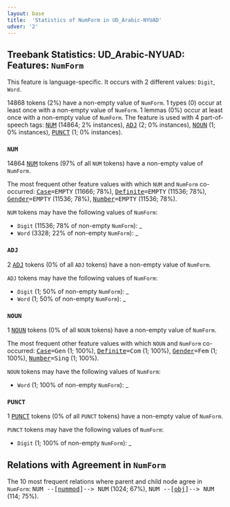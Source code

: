 ```yaml
---
layout: base
title:  'Statistics of NumForm in UD_Arabic-NYUAD'
udver: '2'
---
```


## Treebank Statistics: UD_Arabic-NYUAD: Features: `NumForm`

This feature is language-specific.
It occurs with 2 different values: `Digit`, `Word`.

14868 tokens (2%) have a non-empty value of `NumForm`.
1 types (0) occur at least once with a non-empty value of `NumForm`.
1 lemmas (0%) occur at least once with a non-empty value of `NumForm`.
The feature is used with 4 part-of-speech tags: <tt><a href="ar_nyuad-pos-NUM.html">NUM</a></tt> (14864; 2% instances), <tt><a href="ar_nyuad-pos-ADJ.html">ADJ</a></tt> (2; 0% instances), <tt><a href="ar_nyuad-pos-NOUN.html">NOUN</a></tt> (1; 0% instances), <tt><a href="ar_nyuad-pos-PUNCT.html">PUNCT</a></tt> (1; 0% instances).

### `NUM`

14864 <tt><a href="ar_nyuad-pos-NUM.html">NUM</a></tt> tokens (97% of all `NUM` tokens) have a non-empty value of `NumForm`.

The most frequent other feature values with which `NUM` and `NumForm` co-occurred: <tt><a href="ar_nyuad-feat-Case.html">Case</a></tt><tt>=EMPTY</tt> (11666; 78%), <tt><a href="ar_nyuad-feat-Definite.html">Definite</a></tt><tt>=EMPTY</tt> (11536; 78%), <tt><a href="ar_nyuad-feat-Gender.html">Gender</a></tt><tt>=EMPTY</tt> (11536; 78%), <tt><a href="ar_nyuad-feat-Number.html">Number</a></tt><tt>=EMPTY</tt> (11536; 78%).

`NUM` tokens may have the following values of `NumForm`:

* `Digit` (11536; 78% of non-empty `NumForm`): _
* `Word` (3328; 22% of non-empty `NumForm`): _

### `ADJ`

2 <tt><a href="ar_nyuad-pos-ADJ.html">ADJ</a></tt> tokens (0% of all `ADJ` tokens) have a non-empty value of `NumForm`.

`ADJ` tokens may have the following values of `NumForm`:

* `Digit` (1; 50% of non-empty `NumForm`): _
* `Word` (1; 50% of non-empty `NumForm`): _

### `NOUN`

1 <tt><a href="ar_nyuad-pos-NOUN.html">NOUN</a></tt> tokens (0% of all `NOUN` tokens) have a non-empty value of `NumForm`.

The most frequent other feature values with which `NOUN` and `NumForm` co-occurred: <tt><a href="ar_nyuad-feat-Case.html">Case</a></tt><tt>=Gen</tt> (1; 100%), <tt><a href="ar_nyuad-feat-Definite.html">Definite</a></tt><tt>=Com</tt> (1; 100%), <tt><a href="ar_nyuad-feat-Gender.html">Gender</a></tt><tt>=Fem</tt> (1; 100%), <tt><a href="ar_nyuad-feat-Number.html">Number</a></tt><tt>=Sing</tt> (1; 100%).

`NOUN` tokens may have the following values of `NumForm`:

* `Word` (1; 100% of non-empty `NumForm`): _

### `PUNCT`

1 <tt><a href="ar_nyuad-pos-PUNCT.html">PUNCT</a></tt> tokens (0% of all `PUNCT` tokens) have a non-empty value of `NumForm`.

`PUNCT` tokens may have the following values of `NumForm`:

* `Digit` (1; 100% of non-empty `NumForm`): _

## Relations with Agreement in `NumForm`

The 10 most frequent relations where parent and child node agree in `NumForm`:
<tt>NUM --[<tt><a href="ar_nyuad-dep-nummod.html">nummod</a></tt>]--> NUM</tt> (1024; 67%),
<tt>NUM --[<tt><a href="ar_nyuad-dep-obj.html">obj</a></tt>]--> NUM</tt> (114; 75%).

